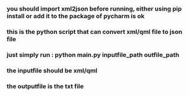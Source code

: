 ### you should import xml2json before running, either using pip install or add it to the package of pycharm is ok
### this is the python script that can convert xml/qml file to json file
### just simply run : python main.py inputfile_path outfile_path
### the inputfile should be xml/qml
### the outputfile is the txt file